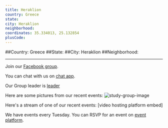 ```yaml
---
title: Heraklion
country: Greece
state: 
city: Heraklion
neighborhood: 
coordinates: 35.334013, 25.132854
plusCode:
---
```


##Country: Greece
##State: 
##City: Heraklion
##Neighborhood: 
*****
Join our [Facebook group](https://www.facebook.com/groups/free.code.camp.heraklion).

You can chat with us on [chat app]().

Our Group leader is [leader]()

Here are some pictures from our recent events:
![study-group-image]()

Here's a stream of one of our recent events:
[video hosting platform embed]

We have events every Tuesday. You can RSVP for an event on [event platform]().
